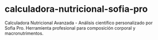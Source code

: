 # calculadora-nutricional-sofia-pro
Calculadora Nutricional Avanzada - Análisis científico personalizado por Sofia Pro. Herramienta profesional para composición corporal y macronutrimentos.
